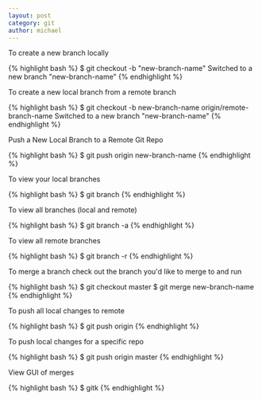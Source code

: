 ```yaml
---
layout: post
category: git
author: michael
---
```


To create a new branch locally

{% highlight bash %}
$ git checkout -b "new-branch-name"
Switched to a new branch "new-branch-name"
{% endhighlight %}


To create a new local branch from a remote branch

{% highlight bash %}
$ git checkout -b new-branch-name origin/remote-branch-name
Switched to a new branch "new-branch-name"
{% endhighlight %}

Push a New Local Branch to a Remote Git Repo

{% highlight bash %}
$ git push origin new-branch-name
{% endhighlight %}


To view your local branches

{% highlight bash %}
$ git branch
{% endhighlight %}


To view all branches (local and remote)

{% highlight bash %}
$ git branch -a
{% endhighlight %}

To view all remote branches 

{% highlight bash %}
$ git branch -r
{% endhighlight %}

To merge a branch check out the branch you'd like to merge to and run

{% highlight bash %}
$ git checkout master
$ git merge new-branch-name
{% endhighlight %}

To push all local changes to remote

{% highlight bash %}
$ git push origin
{% endhighlight %}

To push local changes for a specific repo

{% highlight bash %}
$ git push origin master
{% endhighlight %}

View GUI of merges

{% highlight bash %}
$ gitk
{% endhighlight %}